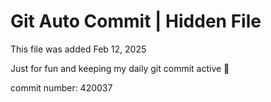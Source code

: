 # Git Auto Commit | Hidden File

This file was added Feb 12, 2025

Just for fun and keeping my daily git commit active 🤪

commit number: 420037
